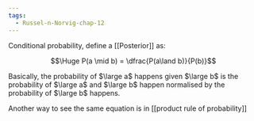 ```yaml
---
tags:
  - Russel-n-Norvig-chap-12
---
```

Conditional probability, define a [[Posterior]] as:

$$\Huge P(a \mid b) = \dfrac{P(a\land b)}{P(b)}$$

Basically, the probability of $\large a$ happens given $\large b$ is the probability of $\large a$ and $\large b$ happen normalised by the probability of $\large b$ happens.

Another way to see the same equation is in [[product rule of probability]]